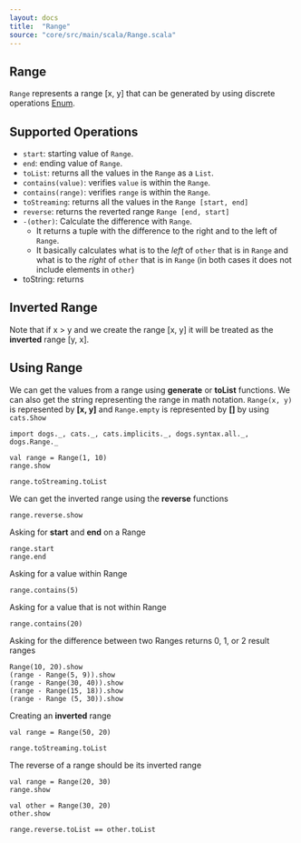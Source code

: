 ```yaml
---
layout: docs
title:  "Range"
source: "core/src/main/scala/Range.scala"
---
```

## Range

`Range` represents a range [x, y] that can be generated by using discrete operations [Enum](enum).

## Supported Operations

- `start`: starting value of `Range`.
- `end`: ending value of `Range`.
- `toList`: returns all the values in the `Range` as a `List`.
- `contains(value)`: verifies `value` is within the `Range`.
- `contains(range)`: verifies `range` is within the `Range`.
- `toStreaming`: returns all the values in the `Range [start, end]`
- `reverse`: returns the reverted range `Range [end, start]`
- `-(other)`: Calculate the difference with `Range`.
	- It returns a tuple with the difference to the right and to the left of `Range`.
	- It basically calculates what is to the *left* of `other` that is in `Range` and what is to the *right* of `other` that is in `Range` (in both cases it does not include elements in `other`)
- toString: returns 
	
## Inverted Range

Note that if x > y and we create the range [x, y] it will be treated as the **inverted** range [y, x].
	
## Using Range

We can get the values from a range using **generate** or **toList** functions. 
We can also get the string representing the range in math notation. `Range(x, y)` is represented by **[x, y]** and `Range.empty` is represented by **[]** by using
`cats.Show`

```tut
import dogs._, cats._, cats.implicits._, dogs.syntax.all._, dogs.Range._
                                                                                                                                  
val range = Range(1, 10)
range.show

range.toStreaming.toList
```

We can get the inverted range using the **reverse** functions

```tut
range.reverse.show
```

Asking for **start** and **end** on a Range

```tut
range.start
range.end
```

Asking for a value within Range

```tut
range.contains(5)
```

Asking for a value that is not within Range

```tut
range.contains(20)
```

Asking for the difference between two Ranges returns 0, 1, or 2 result ranges

```tut
Range(10, 20).show
(range - Range(5, 9)).show
(range - Range(30, 40)).show
(range - Range(15, 18)).show
(range - Range (5, 30)).show
```

Creating an **inverted** range

```tut
val range = Range(50, 20)

range.toStreaming.toList
```

The reverse of a range should be its inverted range

```tut
val range = Range(20, 30)
range.show

val other = Range(30, 20)
other.show

range.reverse.toList == other.toList
```
